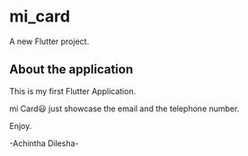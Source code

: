 # mi_card

A new Flutter project.

## About the application

This is my first Flutter Application.

mi Card😃 just showcase the email and the telephone number.

Enjoy.

-Achintha Dilesha-
